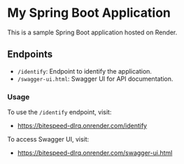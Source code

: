 # My Spring Boot Application

This is a sample Spring Boot application hosted on Render.

## Endpoints

- `/identify`: Endpoint to identify the application.
- `/swagger-ui.html`: Swagger UI for API documentation.

### Usage

To use the `/identify` endpoint, visit:
- https://bitespeed-dlrq.onrender.com/identify

To access Swagger UI, visit:
- https://bitespeed-dlrq.onrender.com/swagger-ui.html
